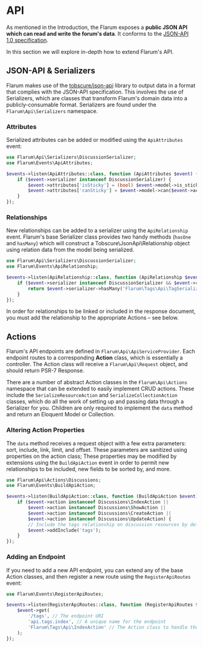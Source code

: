 # API

As mentioned in the Introduction, the Flarum exposes a **public JSON API which can read and write the forum's data**. It conforms to the [JSON-API 1.0 specification](http://jsonapi.org).

In this section we will explore in-depth how to extend Flarum's API.

## JSON-API & Serializers

Flarum makes use of the [tobscure/json-api](https://github.com/tobscure/json-api) library to output data in a format that complies with the JSON-API specification. This involves the use of Serializers, which are classes that transform Flarum's domain data into a publicly-consumable format. Serializers are found under the `Flarum\Api\Serializers` namespace.

### Attributes

Serialized attributes can be added or modified using the `ApiAttributes` event:

```php
use Flarum\Api\Serializers\DiscussionSerializer;
use Flarum\Events\ApiAttributes;

$events->listen(ApiAttributes::class, function (ApiAttributes $event) {
    if ($event->serializer instanceof DiscussionSerializer) {
        $event->attributes['isSticky'] = (bool) $event->model->is_sticky;
        $event->attributes['canSticky'] = $event->model->can($event->actor, 'sticky');
    }
});
```

### Relationships

New relationships can be added to a serializer using the `ApiRelationship` event. Flarum's base Serializer class provides two handy methods (`hasOne` and `hasMany`) which will construct a Tobscure\JsonApi\Relationship object using relation data from the model being serialized.

```php
use Flarum\Api\Serializers\DiscussionSerializer;
use Flarum\Events\ApiRelationship;

$events->listen(ApiRelationship::class, function (ApiRelationship $event) {
    if ($event->serializer instanceof DiscussionSerializer && $event->relationship === 'tags') {
        return $event->serializer->hasMany('Flarum\Tags\Api\TagSerializer');
    }
});
```

In order for relationships to be linked or included in the response document, you must add the relationship to the appropriate Actions – see below.

## Actions

Flarum's API endpoints are defined in `Flarum\Api\ApiServiceProvider`. Each endpoint routes to a corresponding **Action** class, which is essentially a controller. The Action class will receive a `Flarum\Api\Request` object, and should return PSR-7 Response.

There are a number of abstract Action classes in the `Flarum\Api\Actions` namespace that can be extended to easily implement CRUD actions. These include the `SerializeResourceAction` and `SerializeCollectionAction` classes, which do all the work of setting up and passing data through a Serializer for you. Children are only required to implement the `data` method and return an Eloquent Model or Collection.

### Altering Action Properties

The `data` method receives a request object with a few extra parameters: sort, include, link, limit, and offset. These parameters are sanitized using properties on the action class; These properties may be modified by extensions using the `BuildApiAction` event in order to permit new relationships to be included, new fields to be sorted by, and more.

```php
use Flarum\Api\Actions\Discussions;
use Flarum\Events\BuildApiAction;

$events->listen(BuildApiAction::class, function (BuildApiAction $event) {
    if ($event->action instanceof Discussions\IndexAction ||
        $event->action instanceof Discussions\ShowAction ||
        $event->action instanceof Discussions\CreateAction ||
        $event->action instanceof Discussions\UpdateAction) {
        // Include the tags relationship on discussion resources by default
        $event->addInclude('tags');
    }
});
```

### Adding an Endpoint

If you need to add a new API endpoint, you can extend any of the base Action classes, and then register a new route using the `RegisterApiRoutes` event:

```php
use Flarum\Events\RegisterApiRoutes;

$events->listen(RegisterApiRoutes::class, function (RegisterApiRoutes $event) {
    $event->get(
        '/tags', // The endpoint URI
        'api.tags.index', // A unique name for the endpoint
        'Flarum\Tags\Api\IndexAction' // The Action class to handle the request
    );
});
```
